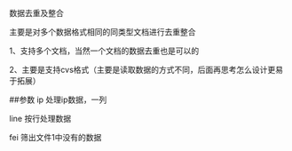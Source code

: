 数据去重及整合

主要是对多个数据格式相同的同类型文档进行去重整合

1、支持多个文档，当然一个文档的数据去重也是可以的

2、主要是支持cvs格式（主要是读取数据的方式不同，后面再思考怎么设计更易于拓展）

##参数
ip 处理ip数据，一列

line 按行处理数据

fei 筛出文件1中没有的数据